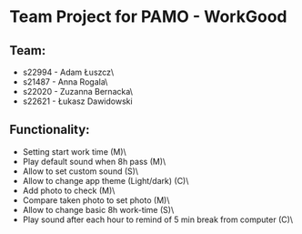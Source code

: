 # Team Project for PAMO - WorkGood

## Team:

- s22994 - Adam Łuszcz\
- s21487 - Anna Rogala\
- s22020 - Zuzanna Bernacka\
- s22621 - Łukasz Dawidowski

## Functionality:

- Setting start work time (M)\
- Play default sound when 8h pass (M)\
- Allow to set custom sound (S)\
- Allow to change app theme (Light/dark) (C)\
- Add photo to check (M)\
- Compare taken photo to set photo (M)\
- Allow to change basic 8h work-time (S)\
- Play sound after each hour to remind of 5 min break from computer (C)\
  
